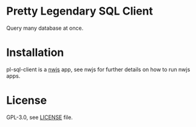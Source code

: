 # Pretty Legendary SQL Client

Query many database at once.

# Installation

pl-sql-client is a [nwjs](https://github.com/nwjs/nw.js) app, 
see nwjs for further details on how to run nwjs apps.

# License

GPL-3.0, see [LICENSE](LICENSE) file.